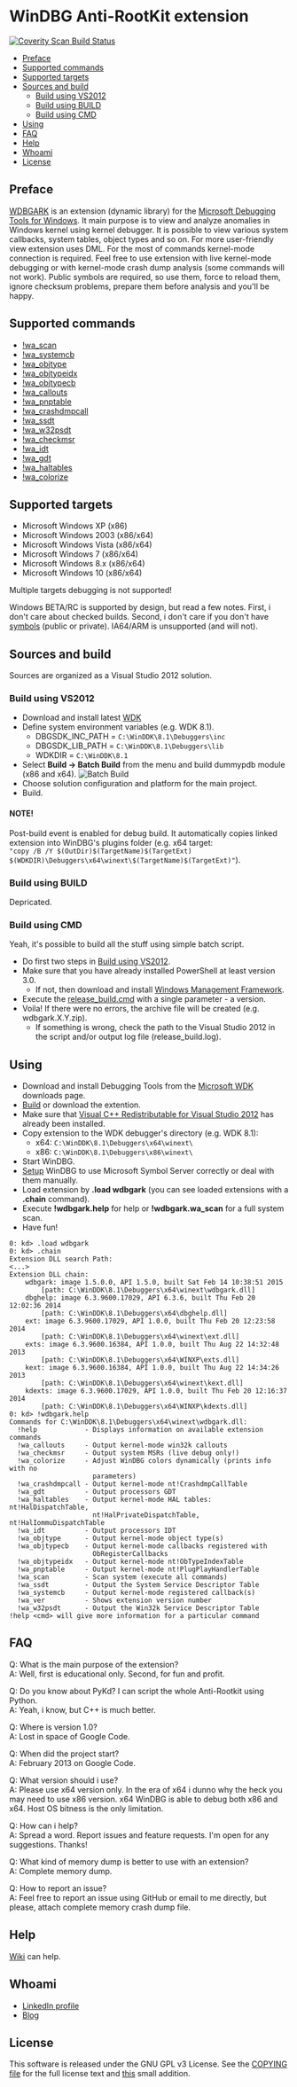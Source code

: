# WinDBG Anti-RootKit extension
[![Coverity Scan Build Status](https://scan.coverity.com/projects/3610/badge.svg)](https://scan.coverity.com/projects/3610)

* [Preface](#preface)
* [Supported commands](#supported-commands)
* [Supported targets](#supported-targets)
* [Sources and build](#sources-and-build)
    * [Build using VS2012](#build-using-vs2012)
    * [Build using BUILD](#build-using-build)
    * [Build using CMD](#build-using-cmd)
* [Using](#using)
* [FAQ](#faq)
* [Help](#help)
* [Whoami](#whoami)
* [License](#license)

## Preface

[WDBGARK](https://github.com/swwwolf/wdbgark) is an extension (dynamic library) for the
[Microsoft Debugging Tools for Windows](http://msdn.microsoft.com/en-US/library/windows/hardware/ff551063).
It main purpose is to view and analyze anomalies in Windows kernel using kernel debugger. It is possible to view
various system callbacks, system tables, object types and so on. For more user-friendly view extension uses DML.
For the most of commands kernel-mode connection is required. Feel free to use extension with live kernel-mode debugging
or with kernel-mode crash dump analysis (some commands will not work). Public symbols are required, so use them, force
to reload them, ignore checksum problems, prepare them before analysis and you'll be happy.

## Supported commands

* [!wa_scan](https://github.com/swwwolf/wdbgark/wiki/!wa_scan)
* [!wa_systemcb](https://github.com/swwwolf/wdbgark/wiki/!wa_systemcb)
* [!wa_objtype](https://github.com/swwwolf/wdbgark/wiki/!wa_objtype)
* [!wa_objtypeidx](https://github.com/swwwolf/wdbgark/wiki/!wa_objtypeidx)
* [!wa_objtypecb](https://github.com/swwwolf/wdbgark/wiki/!wa_objtypecb)
* [!wa_callouts](https://github.com/swwwolf/wdbgark/wiki/!wa_callouts)
* [!wa_pnptable](https://github.com/swwwolf/wdbgark/wiki/!wa_pnptable)
* [!wa_crashdmpcall](https://github.com/swwwolf/wdbgark/wiki/!wa_crashdmpcall)
* [!wa_ssdt](https://github.com/swwwolf/wdbgark/wiki/!wa_ssdt)
* [!wa_w32psdt](https://github.com/swwwolf/wdbgark/wiki/!wa_w32psdt)
* [!wa_checkmsr](https://github.com/swwwolf/wdbgark/wiki/!wa_checkmsr)
* [!wa_idt](https://github.com/swwwolf/wdbgark/wiki/!wa_idt)
* [!wa_gdt](https://github.com/swwwolf/wdbgark/wiki/!wa_gdt)
* [!wa_haltables](https://github.com/swwwolf/wdbgark/wiki/!wa_haltables)
* [!wa_colorize](https://github.com/swwwolf/wdbgark/wiki/!wa_colorize)

## Supported targets

* Microsoft Windows XP (x86)
* Microsoft Windows 2003 (x86/x64)
* Microsoft Windows Vista (x86/x64)
* Microsoft Windows 7 (x86/x64)
* Microsoft Windows 8.x (x86/x64)
* Microsoft Windows 10 (x86/x64)

Multiple targets debugging is not supported!

Windows BETA/RC is supported by design, but read a few notes. First, i don't care about checked builds.
Second, i don't care if you don't have [symbols](http://msdn.microsoft.com/en-us/windows/hardware/gg463028.aspx)
(public or private). IA64/ARM is unsupported (and will not).

## Sources and build

Sources are organized as a Visual Studio 2012 solution.

### Build using VS2012

* Download and install latest [WDK](http://msdn.microsoft.com/en-us/windows/hardware/hh852365)
* Define system environment variables (e.g. WDK 8.1).
    * DBGSDK_INC_PATH = ```C:\WinDDK\8.1\Debuggers\inc```
    * DBGSDK_LIB_PATH = ```C:\WinDDK\8.1\Debuggers\lib```
    * WDKDIR = ```C:\WinDDK\8.1```
* Select **Build -> Batch Build** from the menu and build dummypdb module (x86 and x64).
![Batch Build](https://raw.githubusercontent.com/swwwolf/wdbgark/master/images/batch_build.png)
* Choose solution configuration and platform for the main project.
* Build.

#### NOTE!

Post-build event is enabled for debug build. It automatically copies linked extension into WinDBG's plugins folder (e.g. x64 target:  
```"copy /B /Y $(OutDir)$(TargetName)$(TargetExt) $(WDKDIR)\Debuggers\x64\winext\$(TargetName)$(TargetExt)"```).

### Build using BUILD

Depricated.

### Build using CMD

Yeah, it's possible to build all the stuff using simple batch script.

* Do first two steps in [Build using VS2012](#build-using-vs2012).
* Make sure that you have already installed PowerShell at least version 3.0.
    * If not, then download and install [Windows Management Framework](http://www.microsoft.com/en-US/download/details.aspx?id=40855).
* Execute the [release_build.cmd](release_build.cmd) with a single parameter - a version.
* Voila! If there were no errors, the archive file will be created (e.g. wdbgark.X.Y.zip).
    * If something is wrong, check the path to the Visual Studio 2012 in the script and/or output log file (release_build.log).

## Using

* Download and install Debugging Tools from the [Microsoft WDK](http://msdn.microsoft.com/en-us/windows/hardware/hh852365) downloads page.
* [Build](#sources-and-build) or download the extention.
* Make sure that [Visual C++ Redistributable for Visual Studio 2012](http://www.microsoft.com/en-US/download/details.aspx?id=30679) has already been installed.
* Copy extension to the WDK debugger's directory (e.g. WDK 8.1):
    * x64: ```C:\WinDDK\8.1\Debuggers\x64\winext\```
    * x86: ```C:\WinDDK\8.1\Debuggers\x86\winext\```
* Start WinDBG.
* [Setup](http://support.microsoft.com/kb/311503/en-us) WinDBG to use Microsoft Symbol Server correctly or deal with them manually.
* Load extension by **.load wdbgark** (you can see loaded extensions with a **.chain** command).
* Execute **!wdbgark.help** for help or **!wdbgark.wa_scan** for a full system scan.
* Have fun!

```
0: kd> .load wdbgark
0: kd> .chain
Extension DLL search Path:
<...>
Extension DLL chain:
    wdbgark: image 1.5.0.0, API 1.5.0, built Sat Feb 14 10:38:51 2015
        [path: C:\WinDDK\8.1\Debuggers\x64\winext\wdbgark.dll]
    dbghelp: image 6.3.9600.17029, API 6.3.6, built Thu Feb 20 12:02:36 2014
        [path: C:\WinDDK\8.1\Debuggers\x64\dbghelp.dll]
    ext: image 6.3.9600.17029, API 1.0.0, built Thu Feb 20 12:23:58 2014
        [path: C:\WinDDK\8.1\Debuggers\x64\winext\ext.dll]
    exts: image 6.3.9600.16384, API 1.0.0, built Thu Aug 22 14:32:48 2013
        [path: C:\WinDDK\8.1\Debuggers\x64\WINXP\exts.dll]
    kext: image 6.3.9600.16384, API 1.0.0, built Thu Aug 22 14:34:26 2013
        [path: C:\WinDDK\8.1\Debuggers\x64\winext\kext.dll]
    kdexts: image 6.3.9600.17029, API 1.0.0, built Thu Feb 20 12:16:37 2014
        [path: C:\WinDDK\8.1\Debuggers\x64\WINXP\kdexts.dll]
0: kd> !wdbgark.help
Commands for C:\WinDDK\8.1\Debuggers\x64\winext\wdbgark.dll:
  !help            - Displays information on available extension commands
  !wa_callouts     - Output kernel-mode win32k callouts
  !wa_checkmsr     - Output system MSRs (live debug only!)
  !wa_colorize     - Adjust WinDBG colors dynamically (prints info with no
                     parameters)
  !wa_crashdmpcall - Output kernel-mode nt!CrashdmpCallTable
  !wa_gdt          - Output processors GDT
  !wa_haltables    - Output kernel-mode HAL tables: nt!HalDispatchTable,
                     nt!HalPrivateDispatchTable, nt!HalIommuDispatchTable
  !wa_idt          - Output processors IDT
  !wa_objtype      - Output kernel-mode object type(s)
  !wa_objtypecb    - Output kernel-mode callbacks registered with
                     ObRegisterCallbacks
  !wa_objtypeidx   - Output kernel-mode nt!ObTypeIndexTable
  !wa_pnptable     - Output kernel-mode nt!PlugPlayHandlerTable
  !wa_scan         - Scan system (execute all commands)
  !wa_ssdt         - Output the System Service Descriptor Table
  !wa_systemcb     - Output kernel-mode registered callback(s)
  !wa_ver          - Shows extension version number
  !wa_w32psdt      - Output the Win32k Service Descriptor Table
!help <cmd> will give more information for a particular command
```

## FAQ

Q: What is the main purpose of the extension?  
A: Well, first is educational only. Second, for fun and profit.  

Q: Do you know about PyKd? I can script the whole Anti-Rootkit using Python.  
A: Yeah, i know, but C++ is much better.  

Q: Where is version 1.0?  
A: Lost in space of Google Code.  

Q: When did the project start?  
A: February 2013 on Google Code.  

Q: What version should i use?  
A: Please use x64 version only. In the era of x64 i dunno why the heck you may need to use x86 version. x64 WinDBG is 
able to debug both x86 and x64. Host OS bitness is the only limitation.  

Q: How can i help?  
A: Spread a word. Report issues and feature requests. I'm open for any suggestions. Thanks!  

Q: What kind of memory dump is better to use with an extension?  
A: Complete memory dump.  

Q: How to report an issue?  
A: Feel free to report an issue using GitHub or email to me directly, but please, attach complete memory crash dump file.  

## Help

[Wiki](https://github.com/swwwolf/wdbgark/wiki) can help.

## Whoami

* [LinkedIn profile](https://www.linkedin.com/in/vrusakov)
* [Blog](http://sww-it.ru/)

## License

This software is released under the GNU GPL v3 License. See the [COPYING file](COPYING) for the full license text and
[this](http://www.gnu.org/licenses/gpl-faq.en.html#GPLPluginsInNF) small addition.